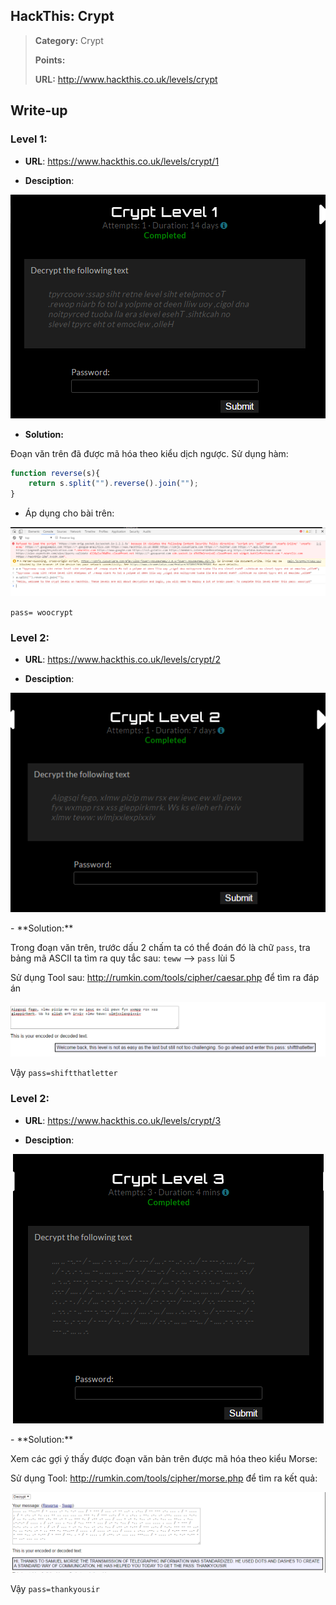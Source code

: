 ## HackThis: Crypt

> **Category:** Crypt
>
> **Points:** 
>
> **URL:** http://www.hackthis.co.uk/levels/crypt
## Write-up

### Level 1:

- **URL**: https://www.hackthis.co.uk/levels/crypt/1

- **Desciption**:

<p align="center"><img src="https://github.com/TrinhTu/web_developer/blob/master/Task23_CTF_HackThis/Crypt/image/1.png"/></p>

- **Solution:**

Đoạn văn trên đã được mã hóa theo kiểu dịch ngược. Sử dụng hàm:

```javascript
function reverse(s){
    return s.split("").reverse().join("");
}
```

- Áp dụng cho bài trên:

<p align="center"><img src="https://github.com/TrinhTu/web_developer/blob/master/Task23_CTF_HackThis/Crypt/image/1.1.png"/></p>

`pass= woocrypt`

### Level 2:

- **URL**: https://www.hackthis.co.uk/levels/crypt/2

- **Desciption**:

<p align="center"><img src="https://github.com/TrinhTu/web_developer/blob/master/Task23_CTF_HackThis/Crypt/image/2.png"/></p>
- **Solution:**

Trong đoạn văn trên, trước dấu 2 chấm ta có thể đoán đó là chữ `pass`, tra bảng mã ASCII ta tìm ra quy tắc sau: `teww` --> `pass` lùi 5

Sử dụng Tool sau: http://rumkin.com/tools/cipher/caesar.php để tìm ra đáp án

<p align="center"><img src="https://github.com/TrinhTu/web_developer/blob/master/Task23_CTF_HackThis/Crypt/image/2.1.png"/></p>

Vậy `pass=shiftthatletter`

### Level 2:

- **URL**: https://www.hackthis.co.uk/levels/crypt/3

- **Desciption**:

<p align="center"><img src="https://github.com/TrinhTu/web_developer/blob/master/Task23_CTF_HackThis/Crypt/image/3.png"/></p>
- **Solution:**

Xem các gợi ý thấy được đoạn văn bản trên được mã hóa theo kiểu Morse:

Sử dụng Tool: http://rumkin.com/tools/cipher/morse.php để tìm ra kết quả:

<p align="center"><img src="https://github.com/TrinhTu/web_developer/blob/master/Task23_CTF_HackThis/Crypt/image/3.1.png"/></p>

Vậy `pass=thankyousir`